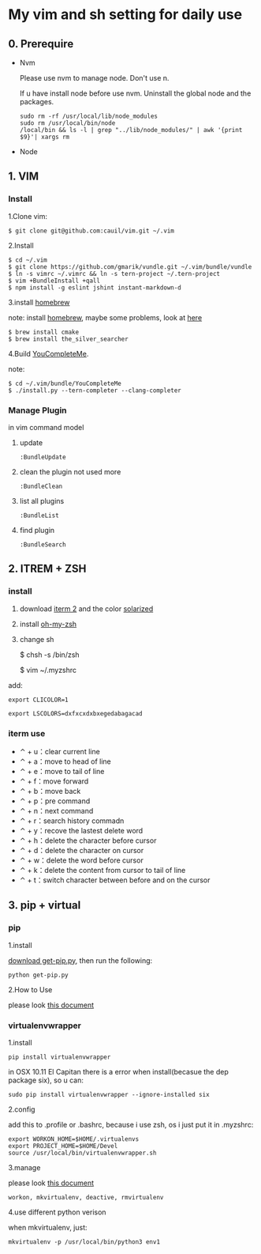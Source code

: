 # My vim and sh setting for daily use

## 0. Prerequire

+   Nvm

    Please use nvm to manage node. Don't use n.
    
    If u have install node before use nvm. Uninstall the global node and the packages.

    ```
    sudo rm -rf /usr/local/lib/node_modules
    sudo rm /usr/local/bin/node
    /local/bin && ls -l | grep "../lib/node_modules/" | awk '{print $9}'| xargs rm
    ```

+   Node
    



## 1. VIM
### Install

1.Clone vim:

    $ git clone git@github.com:cauil/vim.git ~/.vim

2.Install

    $ cd ~/.vim
    $ git clone https://github.com/gmarik/vundle.git ~/.vim/bundle/vundle
    $ ln -s vimrc ~/.vimrc && ln -s tern-project ~/.tern-project
    $ vim +BundleInstall +qall
    $ npm install -g eslint jshint instant-markdown-d

3.install [homebrew](http://brew.sh/)

note: install [homebrew](http://brew.sh/), maybe some problems, look at [here](https://segmentfault.com/a/1190000003817086)

    $ brew install cmake
    $ brew install the_silver_searcher

4.Build [YouCompleteMe](https://github.com/Valloric/YouCompleteMe#installation).

note: 

    $ cd ~/.vim/bundle/YouCompleteMe
    $ ./install.py --tern-completer --clang-completer

### Manage Plugin

in vim command model

1. update

    `:BundleUpdate`
2. clean the plugin not used more

    `:BundleClean`
3. list all plugins

    `:BundleList`
4. find plugin

    `:BundleSearch`

## 2. ITREM + ZSH

### install

1. download [iterm 2](http://www.iterm2.com/) and the color [solarized](http://ethanschoonover.com/solarized)

2. install [oh-my-zsh](http://ohmyz.sh)

3. change sh

    $ chsh -s /bin/zsh

    $ vim ~/.myzshrc

add:

`export CLICOLOR=1`

`export LSCOLORS=dxfxcxdxbxegedabagacad`

### iterm use

* ⌃ + u：clear current line
* ⌃ + a：move to head of line
* ⌃ + e：move to tail of line
* ⌃ + f：move forward
* ⌃ + b：move back
* ⌃ + p：pre command
* ⌃ + n：next command
* ⌃ + r：search history commadn
* ⌃ + y：recove the lastest delete word
* ⌃ + h：delete the character before cursor
* ⌃ + d：delete the character on cursor
* ⌃ + w：delete the word before cursor
* ⌃ + k：delete the content from cursor to tail of line
* ⌃ + t：switch character between before and on the cursor

## 3. pip + virtual

### pip

1.install

[download get-pip.py](https://pip.pypa.io/en/stable/installing/), then run the following:

    python get-pip.py

2.How to Use

please look [this document](https://pip.pypa.io/en/stable)

### virtualenvwrapper

1.install

    pip install virtualenvwrapper

in OSX 10.11 El Capitan there is a error when install(becasue the dep package six), so u can:

    sudo pip install virtualenvwrapper --ignore-installed six

2.config

add this to .profile or .bashrc, because i use zsh, os i just put it in .myzshrc:

    export WORKON_HOME=$HOME/.virtualenvs
    export PROJECT_HOME=$HOME/Devel
    source /usr/local/bin/virtualenvwrapper.sh

3.manage 

please look [this document](https://virtualenvwrapper.readthedocs.io/en/latest/command_ref.html#managing-environments)

    workon, mkvirtualenv, deactive, rmvirtualenv

4.use different python verison

when mkvirtualenv, just:

    mkvirtualenv -p /usr/local/bin/python3 env1
